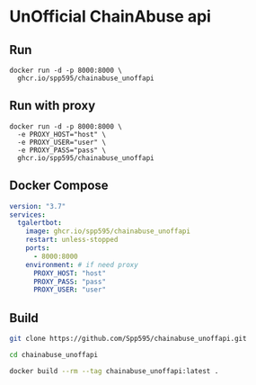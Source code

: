 # UnOfficial ChainAbuse api


## Run

```shell
docker run -d -p 8000:8000 \
  ghcr.io/spp595/chainabuse_unoffapi

```

## Run with proxy

```shell
docker run -d -p 8000:8000 \
  -e PROXY_HOST="host" \
  -e PROXY_USER="user" \
  -e PROXY_PASS="pass" \
  ghcr.io/spp595/chainabuse_unoffapi

```

## Docker Compose
```yaml
version: "3.7"
services:
  tgalertbot:
    image: ghcr.io/spp595/chainabuse_unoffapi
    restart: unless-stopped
    ports:
      - 8000:8000
    environment: # if need proxy
      PROXY_HOST: "host"
      PROXY_PASS: "pass"
      PROXY_USER: "user" 
```

## Build

```bash
git clone https://github.com/Spp595/chainabuse_unoffapi.git

cd chainabuse_unoffapi

docker build --rm --tag chainabuse_unoffapi:latest .

```
